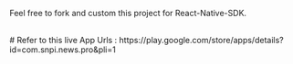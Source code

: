 Feel free to fork and custom this project for React-Native-SDK.

<br/>
# Refer to this live App Urls : https://play.google.com/store/apps/details?id=com.snpi.news.pro&pli=1
